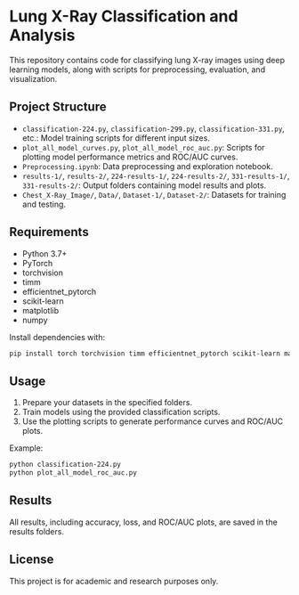 # Lung X-Ray Classification and Analysis

This repository contains code for classifying lung X-ray images using deep learning models, along with scripts for preprocessing, evaluation, and visualization.

## Project Structure

- `classification-224.py`, `classification-299.py`, `classification-331.py`, etc.: Model training scripts for different input sizes.
- `plot_all_model_curves.py`, `plot_all_model_roc_auc.py`: Scripts for plotting model performance metrics and ROC/AUC curves.
- `Preprocessing.ipynb`: Data preprocessing and exploration notebook.
- `results-1/`, `results-2/`, `224-results-1/`, `224-results-2/`, `331-results-1/`, `331-results-2/`: Output folders containing model results and plots.
- `Chest_X-Ray_Image/`, `Data/`, `Dataset-1/`, `Dataset-2/`: Datasets for training and testing.

## Requirements

- Python 3.7+
- PyTorch
- torchvision
- timm
- efficientnet_pytorch
- scikit-learn
- matplotlib
- numpy

Install dependencies with:
```sh
pip install torch torchvision timm efficientnet_pytorch scikit-learn matplotlib numpy
```

## Usage

1. Prepare your datasets in the specified folders.
2. Train models using the provided classification scripts.
3. Use the plotting scripts to generate performance curves and ROC/AUC plots.

Example:
```sh
python classification-224.py
python plot_all_model_roc_auc.py
```

## Results

All results, including accuracy, loss, and ROC/AUC plots, are saved in the results folders.

## License

This project is for academic and research purposes only.
